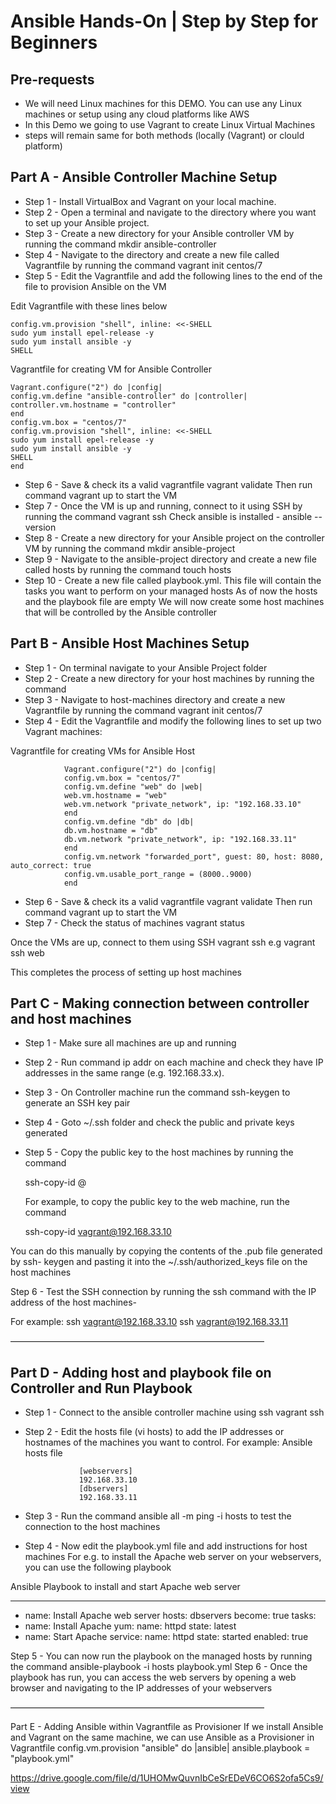 # Ansible Hands-On | Step by Step for Beginners
## Pre-requests 
- We will need Linux machines for this DEMO. You can use any Linux machines or setup using any cloud platforms like AWS
- In this Demo we going to use Vagrant to create Linux Virtual Machines
- steps will remain same for both methods (locally (Vagrant) or clould platform)

 ## Part A - Ansible Controller Machine Setup
- Step 1 - Install VirtualBox and Vagrant on your local machine.
- Step 2 - Open a terminal and navigate to the directory where you want to set up
  your Ansible project.
- Step 3 - Create a new directory for your Ansible controller VM by running the
  command mkdir ansible-controller
- Step 4 - Navigate to the directory and create a new file called Vagrantfile by
  running the command vagrant init centos/7
- Step 5 - Edit the Vagrantfile and add the following lines to the end of the file to
  provision Ansible on the VM

 Edit Vagrantfile with these lines below
 
    config.vm.provision "shell", inline: <<-SHELL
    sudo yum install epel-release -y
    sudo yum install ansible -y
    SHELL
    
 Vagrantfile for creating VM for Ansible Controller

    Vagrant.configure("2") do |config|
    config.vm.define "ansible-controller" do |controller|
    controller.vm.hostname = "controller"
    end
    config.vm.box = "centos/7"
    config.vm.provision "shell", inline: <<-SHELL
    sudo yum install epel-release -y
    sudo yum install ansible -y
    SHELL
    end
- Step 6 - Save & check its a valid vagrantfile vagrant validate Then run
  command vagrant up to start the VM
- Step 7 - Once the VM is up and running, connect to it using SSH by running the
  command vagrant ssh
  Check ansible is installed - ansible --version
- Step 8 - Create a new directory for your Ansible project on the controller VM by
  running the command mkdir ansible-project
- Step 9 - Navigate to the ansible-project directory and create a new file called
  hosts by running the command touch hosts
- Step 10 - Create a new file called playbook.yml. This file will contain the tasks
  you want to perform on your managed hosts
  As of now the hosts and the playbook file are empty
  We will now create some host machines that will be controlled by the Ansible
  controller

## Part B - Ansible Host Machines Setup

- Step 1 - On terminal navigate to your Ansible Project folder
- Step 2 - Create a new directory for your host machines by running the
  command 
- Step 3 - Navigate to host-machines directory and create a new Vagrantfile by
 running the command vagrant init centos/7
- Step 4 - Edit the Vagrantfile and modify the following lines to set up two
 Vagrant machines:

Vagrantfile for creating VMs for Ansible Host

                Vagrant.configure("2") do |config|
                config.vm.box = "centos/7"
                config.vm.define "web" do |web|
                web.vm.hostname = "web"
                web.vm.network "private_network", ip: "192.168.33.10"
                end
                config.vm.define "db" do |db|
                db.vm.hostname = "db"
                db.vm.network "private_network", ip: "192.168.33.11"
                end
                config.vm.network "forwarded_port", guest: 80, host: 8080,         auto_correct: true
                config.vm.usable_port_range = (8000..9000)
                end
                
- Step 6 - Save & check its a valid vagrantfile vagrant validate Then run
  command vagrant up to start the VM
- Step 7 - Check the status of machines vagrant status

Once the VMs are up, connect to them using SSH vagrant ssh <machine-
name> e.g vagrant ssh web

This completes the process of setting up host machines

## Part C - Making connection between controller and host machines

- Step 1 - Make sure all machines are up and running
- Step 2 - Run command ip addr on each machine and check they have IP
addresses in the same range (e.g. 192.168.33.x).
- Step 3 - On Controller machine run the command ssh-keygen to generate an
SSH key pair
- Step 4 - Goto ~/.ssh folder and check the public and private keys generated
- Step 5 - Copy the public key to the host machines by running the command
  
  ssh-copy-id <user>@<host>
  
  For example, to copy the public key to the web machine, run the command
  
  ssh-copy-id vagrant@192.168.33.10
  
 You can do this manually by copying the contents of the .pub file generated by ssh-
 keygen and pasting it into the ~/.ssh/authorized_keys file on the host machines

Step 6 - Test the SSH connection by running the ssh command with the IP address of the host machines-

For example: 
ssh vagrant@192.168.33.10
ssh vagrant@192.168.33.11

—————————————————————————————

## Part D - Adding host and playbook file on Controller and Run Playbook

- Step 1 - Connect to the ansible controller machine using ssh vagrant ssh
  <machine name>
- Step 2 - Edit the hosts file (vi hosts) to add the IP addresses or hostnames of
  the machines you want to control. For example:
  Ansible hosts file
  
                  [webservers]
                  192.168.33.10
                  [dbservers]
                  192.168.33.11
- Step 3 - Run the command ansible all -m ping -i hosts to test the connection
  to the host machines
- Step 4 - Now edit the playbook.yml file and add instructions for host machines
  For e.g. to install the Apache web server on your webservers, you can use the
  following playbook
  
Ansible Playbook to install and start Apache web server

 ---
 - name: Install Apache web server
 hosts: dbservers
 become: true
 tasks:
 - name: Install Apache
 yum:
 name: httpd
 state: latest
 - name: Start Apache
 service:
 name: httpd
 state: started
 enabled: true
    
Step 5 - You can now run the playbook on the managed hosts by running the
command ansible-playbook -i hosts playbook.yml
Step 6 - Once the playbook has run, you can access the web servers by
opening a web browser and navigating to the IP addresses of your webservers

—————————————————————————————

Part E - Adding Ansible within Vagrantfile as Provisioner
If we install Ansible and Vagrant on the same machine, we can use Ansible as a
Provisioner in Vagrantfile
config.vm.provision "ansible" do |ansible|
ansible.playbook = "playbook.yml"
  
https://drive.google.com/file/d/1UHOMwQuvnIbCeSrEDeV6CO6S2ofa5Cs9/view
